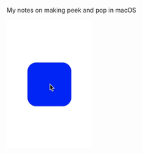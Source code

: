 My notes on making peek and pop in macOS<!--more--> 

<img width="195" alt="img" src="https://raw.githubusercontent.com/stylekit/img/master/modal_pop.gif">

